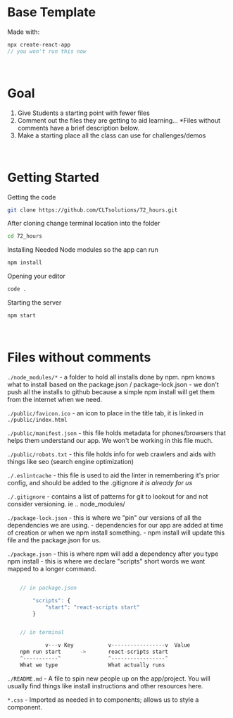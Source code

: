 # Base Template
Made with:

```javascript
npx create-react-app 
// you won't run this now
```
<br />

# Goal 
1. Give Students a starting point with fewer files
2. Comment out the files they are getting to aid learning...
    *Files without comments have a brief description below.
3. Make a starting place all the class can use for challenges/demos

<br />

# Getting Started
Getting the code
```bash
git clone https://github.com/CLTsolutions/72_hours.git
```

After cloning change terminal location
into the folder
```bash
cd 72_hours
```

Installing Needed Node modules so the app
can run
```bash
npm install
```

Opening your editor
```bash
code .
```

Starting the server
```bash
npm start
```

<br />

# Files without comments

`./node_modules/*`
    - a folder to hold all installs done by npm. npm knows what to install based on the package.json / package-lock.json 
    - we don't push all the installs to github because a simple npm install will get them from the internet when we need.

`./public/favicon.ico`
    - an icon to place in the title tab, it is linked in `./public/index.html`

`./public/manifest.json`
    - this file holds metadata for phones/browsers that helps them understand our app. We won't be working in this file much.

`./public/robots.txt`
    - this file holds info for web crawlers and aids with things like seo (search engine optimization)

`./.eslintcache`
    - this file is used to aid the linter in remembering it's prior config, and should be added to the .gitignore *it is already for us* 

`./.gitignore`
    - contains a list of patterns for git to lookout for and not consider versioning. ie .. node_modules/

`./package-lock.json`
    - this is where we "pin" our versions of all the dependencies we are using. 
    - dependencies for our app are added at time of creation or when we npm install something.
    - npm install will update this file and the package.json for us.

`./package.json`
    - this is where npm will add a dependency after you type npm install
    - this is where we declare "scripts" short words we want mapped to a longer command.
    <br/>

```javascript

    // in package.json

        "scripts": {
            "start": "react-scripts start"
        }


    // in terminal

            v---v Key           v-----------------v  Value
    npm run start      ->       react-scripts start
    ^-----------^               ^-----------------^ 
    What we type                What actually runs
```


`./README.md`
    - A file to spin new people up on the app/project. You will usually find things like install instructions
    and other resources here.

`*.css`
    - Imported as needed in to components; allows us to style a component.